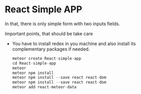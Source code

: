 # React Simple APP
In that, there is only simple form with two inputs fields.


Important points, that should be take care
- You have to install redex in you machine and also install its complementary packages if needed.

	```javascript
	meteor create React-simple-app
	cd React-simple-app
	meteor
	meteor npm install
	meteor npm install --save react react-dom
	meteor npm install --save react react-dom
	meteor add react-meteor-data
	```
